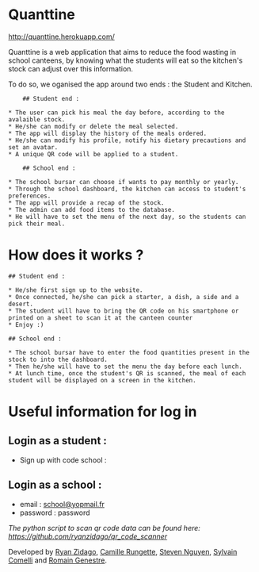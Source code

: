 # Quanttine

http://quanttine.herokuapp.com/

Quanttine is a web application that aims to reduce the food wasting in school canteens, by knowing what the students will eat so the kitchen's stock can adjust over this information.

To do so, we oganised the app around two ends : the Student and Kitchen.

		## Student end :

	* The user can pick his meal the day before, according to the avalaible stock.
	* He/she can modify or delete the meal selected.
	* The app will display the history of the meals ordered.
	* He/she can modify his profile, notify his dietary precautions and set an avatar.
	* A unique QR code will be applied to a student.

		## School end :

	* The school bursar can choose if wants to pay monthly or yearly.
	* Through the school dashboard, the kitchen can access to student's preferences.
	* The app will provide a recap of the stock.
	* The admin can add food items to the database.
	* He will have to set the menu of the next day, so the students can pick their meal.

# How does it works ?

	## Student end :

	* He/she first sign up to the website.
	* Once connected, he/she can pick a starter, a dish, a side and a desert.
	* The student will have to bring the QR code on his smartphone or printed on a sheet to scan it at the canteen counter
	* Enjoy :)

	## School end :

	* The school bursar have to enter the food quantities present in the stock to into the dashboard.
	* Then he/she will have to set the menu the day before each lunch.
	* At lunch time, once the student's QR is scanned, the meal of each student will be displayed on a screen in the kitchen. 

# Useful information for log in

## Login as a student :

- Sign up with code school : 

## Login as a school : 

- email : school@yopmail.fr
- password : password

*The python script to scan qr code data can be found here: https://github.com/ryanzidago/qr_code_scanner*


Developed by [Ryan Zidago](https://github.com/ryanzidago/), [Camille Rungette](https://github.com/CamilleRungette/), [Steven Nguyen](https://github.com/vxnsteven/), [Sylvain Comelli](https://github.com/LKF92/) and [Romain Genestre](https://github.com/Ramoin/).


